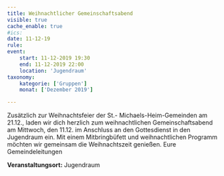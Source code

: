 ```yaml
---
title: Weihnachtlicher Gemeinschaftsabend
visible: true
cache_enable: true
#ics: 
date: 11-12-19
rule: 
event:
	start: 11-12-2019 19:30
	end: 11-12-2019 22:00
	location: 'Jugendraum'
taxonomy:
	kategorie: ['Gruppen']
	monat: ['Dezember 2019']

---
```

Zusätzlich zur Weihnachtsfeier der St.- Michaels-Heim-Gemeinden am 21.12., laden wir dich herzlich zum weihnachtlichen Gemeinschaftsabend am Mittwoch, den 11.12. im Anschluss an den Gottesdienst in den Jugendraum ein.
Mit einem Mitbringbüfett und weihnachtlichen Programm möchten wir gemeinsam die Weihnachtszeit genießen.
Eure Gemeindeleitungen



**Veranstaltungsort:** Jugendraum

